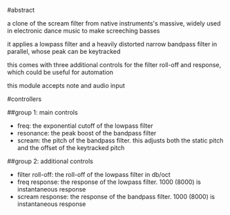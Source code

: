 #abstract

a clone of the scream filter from native instruments's massive, widely used in electronic dance music to make screeching basses

it applies a lowpass filter and a heavily distorted narrow bandpass filter in parallel, whose peak can be keytracked

this comes with three additional controls for the filter roll-off and response, which could be useful for automation

this module accepts note and audio input

#controllers

##group 1: main controls

- freq: the exponential cutoff of the lowpass filter
- resonance: the peak boost of the bandpass filter
- scream: the pitch of the bandpass filter. this adjusts both the static pitch and the offset of the keytracked pitch

##group 2: additional controls

- filter roll-off: the roll-off of the lowpass filter in db/oct
- freq response: the response of the lowpass filter. 1000 (8000) is instantaneous response
- scream response: the response of the bandpass filter. 1000 (8000) is instantaneous response

